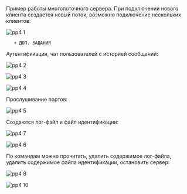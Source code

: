 
Пример работы многопоточного сервера. При подключении нового клиента создается новый поток, возможно подключение нескольких клиентов:

![pp4 1](https://user-images.githubusercontent.com/91433112/141603438-82f8eedc-7232-49e9-a8df-52a07d70562f.png)

       + ДОП. ЗАДАНИЯ

Аутентификация, чат пользователей с историей сообщений:

![pp4 2](https://user-images.githubusercontent.com/91433112/141603437-4a32c6fe-4fb8-4473-b818-923422d3f361.png)

![pp4 3](https://user-images.githubusercontent.com/91433112/141603436-2d58e19b-6045-4137-933a-4d607caac178.png)

![pp4 4](https://user-images.githubusercontent.com/91433112/141603433-998a42e6-67cb-4cc2-b749-0ff276fa35ab.png)

Прослушивание портов:

![pp4 5](https://user-images.githubusercontent.com/91433112/141603444-9cb819b9-405f-47f8-bd3d-001f9eea8e11.png)

Создаются лог-файл и файл идентификации:

![pp4 7](https://user-images.githubusercontent.com/91433112/141603442-8ad175b8-3f03-44e0-8552-96a83711aa9d.png)

![pp4 6](https://user-images.githubusercontent.com/91433112/141603443-6b37bca7-965a-407b-9238-d15a0f0b86ee.png)

По командам можно прочитать, удалить содержимое лог-файла, удалить содержимое файла идентификации, остановить сервер:

![pp4 8](https://user-images.githubusercontent.com/91433112/141603441-96990a73-a83c-4342-adb8-cb66ca56a3a6.png)


![pp4 10](https://user-images.githubusercontent.com/91433112/141603440-324b4d30-68b5-4d35-a737-7f903889565e.png)
